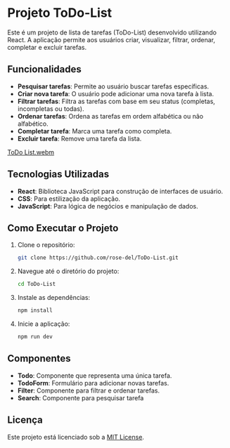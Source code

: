 # Projeto ToDo-List

Este é um projeto de lista de tarefas (ToDo-List) desenvolvido utilizando React. A aplicação permite aos usuários criar, visualizar, filtrar, ordenar, completar e excluir tarefas.

## Funcionalidades

- **Pesquisar tarefas**: Permite ao usuário buscar tarefas específicas.
- **Criar nova tarefa**: O usuário pode adicionar uma nova tarefa à lista.
- **Filtrar tarefas**: Filtra as tarefas com base em seu status (completas, incompletas ou todas).
- **Ordenar tarefas**: Ordena as tarefas em ordem alfabética ou não alfabético.
- **Completar tarefa**: Marca uma tarefa como completa.
- **Excluir tarefa**: Remove uma tarefa da lista.
  
[ToDo List.webm](https://github.com/rose-del/ToDo-List/assets/119326136/b6168001-ca3c-4fbd-801c-dad358eac2bc)

## Tecnologias Utilizadas

- **React**: Biblioteca JavaScript para construção de interfaces de usuário.
- **CSS**: Para estilização da aplicação.
- **JavaScript**: Para lógica de negócios e manipulação de dados.

## Como Executar o Projeto

1. Clone o repositório:

   ```bash
   git clone https://github.com/rose-del/ToDo-List.git
   ```

2. Navegue até o diretório do projeto:

   ```bash
   cd ToDo-List
   ```

3. Instale as dependências:

   ```bash
   npm install
   ```

4. Inicie a aplicação:

   ```bash
   npm run dev
   ```

## Componentes

- **Todo**: Componente que representa uma única tarefa.
- **TodoForm**: Formulário para adicionar novas tarefas.
- **Filter**: Componente para filtrar e ordenar tarefas.
- **Search**: Componente para pesquisar tarefa


## Licença

Este projeto está licenciado sob a [MIT License](LICENSE).
